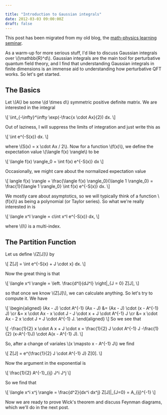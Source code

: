 ```yaml
---

title: "Introduction to Gaussian integrals"
date: 2012-03-03 09:00:00Z
draft: false
---
```


This post has been migrated from my old blog, the
[math-physics learning seminar](https://mathphysseminar.blogspot.com/).

As a warm-up for more serious stuff, I'd like to discuss Gaussian integrals
over \\(\mathbb{R}^d\\). Gaussian integrals are the main tool for perturbative
quantum field theory, and I find that understanding Gaussian integrals in
finite dimensions is an immense aid to understanding how perturbative QFT
works. So let's get started.


The Basics
----------------------------------------------------------------------------

Let \\(A\\) be some \\(d \times d\\) symmetric positive definite matrix. We are
interested in the integral

\\[ \int_{-\infty}^\infty \exp(-\frac{x \cdot Ax}{2}) dx. \\]

Out of laziness, I will suppress the limits of integration and just write this as

\\[ \int e^{-S(x)} dx. \\]

where \\(S(x) = x \cdot Ax / 2\\). Now for a function \\(f(x)\\), we define the
expectation value \\(\langle f(x) \rangle\\) to be

\\[ \langle f(x) \rangle_0 = \int f(x) e^{-S(x)} dx \\]

Occasionally, we might care about the normalized expectation value

\\[ langle f(x) \rangle = \frac{\langle f(x) \rangle_0}{\langle 1 \rangle_0} = \frac{1}{\langle 1 \rangle_0} \int f(x) e^{-S(x)} dx. \\]

We mostly care about asymptotics, so we will typically think of a function
\\(f(x)\\) as being a polynomial (or Taylor series). So what we're really
interested in is

\\[ \langle x^I \rangle = c\int x^I e^{-S(x)} dx, \\]

where \\(I\\) is a multi-index.


The Partition Function
----------------------------------------------------------------------------

Let us define \\(Z[J]\\) by

\\[ Z[J] = \int e^{-S(x) + J \cdot x} dx. \\]


Now the great thing is that

\\[ \langle x^I \rangle = \left. \frac{d^I}{dJ^I} \right|_{J = 0} Z[J], \\]

so that once we know \\(Z[J]\\), we can calculate anything. So let's try to compute
it. We have

\\[
\\begin{aligned}
(Ax - J) \cdot A^{-1} (Ax - J) &= (Ax - J) \cdot (x - A^{-1} J) \cr
&= x \cdot Ax - x \cdot J - J \cdot x + J \cdot A^{-1} J \cr
&= x \cdot Ax - 2 x \cdot J + J \cdot A^{-1} J.
\\end{aligned}
\\]
So we see that

\\[ -\frac{1}{2} x \cdot A x + J \cdot x = \frac{1}{2} J \cdot A^{-1} J -\frac{1}{2} (x-A^{-1}J) \cdot A(x - A^{-1} J). \\]

So, after a change of variales \\(x \mapsto x - A^{-1} J\\) we find

\\[ Z[J] = e^{\frac{1}{2} J \cdot A^{-1} J} Z[0]. \\]

Now the argument in the exponential is

\\[ \frac{1}{2} A^{-1}_{ij} J^i J^j \\]

So we find that

\\[
\langle x^i x^j \rangle = \frac{d^2}{dx^i dx^j} Z[J]|\_{J=0} = A\_{ij}^{-1}
\\]

Now we are ready to prove Wick's theorem and discuss Feynman diagrams, which
we'll do in the next post.
